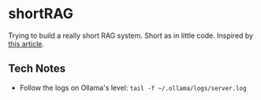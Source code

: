 # shortRAG

Trying to build a really short RAG system. Short as in little code. Inspired by [this article](https://ai.gopubby.com/improving-llms-with-ollama-and-rag-508fad3f841f).

## Tech Notes

* Follow the logs on Ollama's level: `tail -f ~/.ollama/logs/server.log`